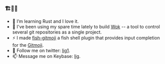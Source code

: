 ### 🏗️🚢🏃

- 🌱 I’m learning Rust and I love it.
- 🔭 I've been using my spare time lately to build [Wok](https://github.com/lig/wok) -- a tool to control several git repositories as a single project.
- ⚡ I made [fish-gitmoji](https://github.com/lig/fish-gitmoji) a fish shell plugin that provides input completion for the [Gitmoji](https://gitmoji.carloscuesta.me/).
- 💬 Follow me on twitter: [lig1](https://twitter.com/lig1).
- 📫 Message me on Keybase: [lig](https://keybase.io/lig).

<!--
**lig/lig** is a ✨ _special_ ✨ repository because its `README.md` (this file) appears on your GitHub profile.

Here are some ideas to get you started:

- 🔭 I’m currently working on ...
- 🌱 I’m currently learning ...
- 👯 I’m looking to collaborate on ...
- 🤔 I’m looking for help with ...
- 💬 Ask me about ...
- 📫 How to reach me: ...
- 😄 Pronouns: ...
- ⚡ Fun fact: ...
-->

